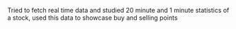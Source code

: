 Tried to fetch real time data and studied 20 minute and 1 minute statistics of a stock, used this data to showcase buy and selling points
